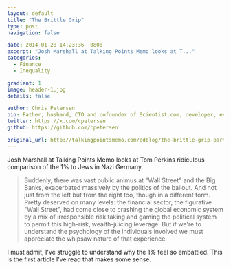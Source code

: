 ```yaml
---
layout: default
title: "The Brittle Grip"
type: post
navigation: false

date: 2014-01-28 14:23:36 -0800
excerpt: "Josh Marshall at Talking Points Memo looks at T..."
categories:
  - Finance
  - Inequality

gradient: 1
image: header-1.jpg
details: false

author: Chris Petersen
bio: Father, husband, CTO and cofounder of Scientist.com, developer, entrepreneur and technologist.
twitter: https://x.com/cpetersen
github: https://github.com/cpetersen

original_url: http://talkingpointsmemo.com/edblog/the-brittle-grip-part-2
---
```



 Josh Marshall at Talking Points Memo looks at Tom Perkins ridiculous comparison of the 1% to Jews in Nazi Germany. 

 >  Suddenly, there was vast public animus at "Wall Street" and the Big Banks, exacerbated massively by the politics of the bailout. And not just from the left but from the right too, though in a different form. Pretty deserved on many levels: the financial sector, the figurative "Wall Street", had come close to crashing the global economic system by a mix of irresponsible risk taking and gaming the political system to permit this high-risk, wealth-juicing leverage. But if we're to understand the psychology of the individuals involved we must appreciate the whipsaw nature of that experience. 

 I must admit, I've struggle to understand why the 1% feel so embattled. This is the first article I’ve read that makes some sense. 
